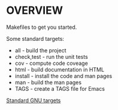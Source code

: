 # OVERVIEW

Makefiles to get you started.

Some standard targets:

 * all - build the project
 * check,test - run the unit tests
 * cov - compute code coveage
 * html - build documentation in HTML
 * install - install the code and man pages
 * man - build the man pages
 * TAGS - create a TAGS file for Emacs

[Standard GNU targets](http://www.gnu.org/prep/standards/html_node/Standard-Targets.html)